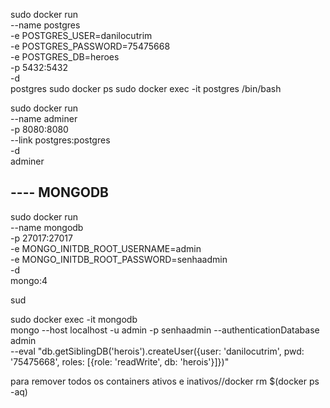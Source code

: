 sudo docker run \
    --name postgres \
    -e POSTGRES_USER=danilocutrim \
    -e POSTGRES_PASSWORD=75475668 \
    -e POSTGRES_DB=heroes \
    -p 5432:5432 \
    -d \
    postgres
sudo docker ps
sudo docker exec -it postgres /bin/bash

sudo docker run \
    --name adminer \
    -p 8080:8080 \
    --link postgres:postgres \
    -d \
    adminer

## ---- MONGODB
sudo docker run \
    --name mongodb \
    -p 27017:27017 \
    -e MONGO_INITDB_ROOT_USERNAME=admin \
    -e MONGO_INITDB_ROOT_PASSWORD=senhaadmin \
    -d \
    mongo:4

sud

sudo docker exec -it mongodb \
    mongo --host localhost -u admin -p senhaadmin --authenticationDatabase admin \
    --eval "db.getSiblingDB('herois').createUser({user: 'danilocutrim', pwd: '75475668', roles: [{role: 'readWrite', db: 'herois'}]})"



para remover todos os containers ativos e inativos//docker rm $(docker ps -aq)
